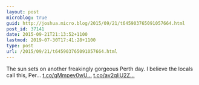 ```yaml
---
layout: post
microblog: true
guid: http://joshua.micro.blog/2015/09/21/t645903765091057664.html
post_id: 37141
date: 2015-09-21T21:13:52+1100
lastmod: 2019-07-30T17:41:28+1100
type: post
url: /2015/09/21/t645903765091057664.html
---
```

The sun sets on another freakingly gorgeous Perth day. I believe the locals call this, Per… [t.co/qMmpev0wU...](http://t.co/qMmpev0wUS) [t.co/av2qliU2Z...](http://t.co/av2qliU2Ze)
